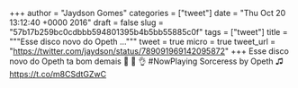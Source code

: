 
+++
author = "Jaydson Gomes"
categories = ["tweet"]
date = "Thu Oct 20 13:12:40 +0000 2016"
draft = false
slug = "57b17b259bc0cdbbb594801395b4b5bb55885c0f"
tags = ["tweet"]
title = """Esse disco novo do Opeth ..."""
tweet = true
micro = true
tweet_url = "https://twitter.com/jaydson/status/789091969142095872"
+++
Esse disco novo do Opeth ta bom demais 👊 🤘 👌 #NowPlaying Sorceress by Opeth ♫ https://t.co/m8CSdtGZwC
